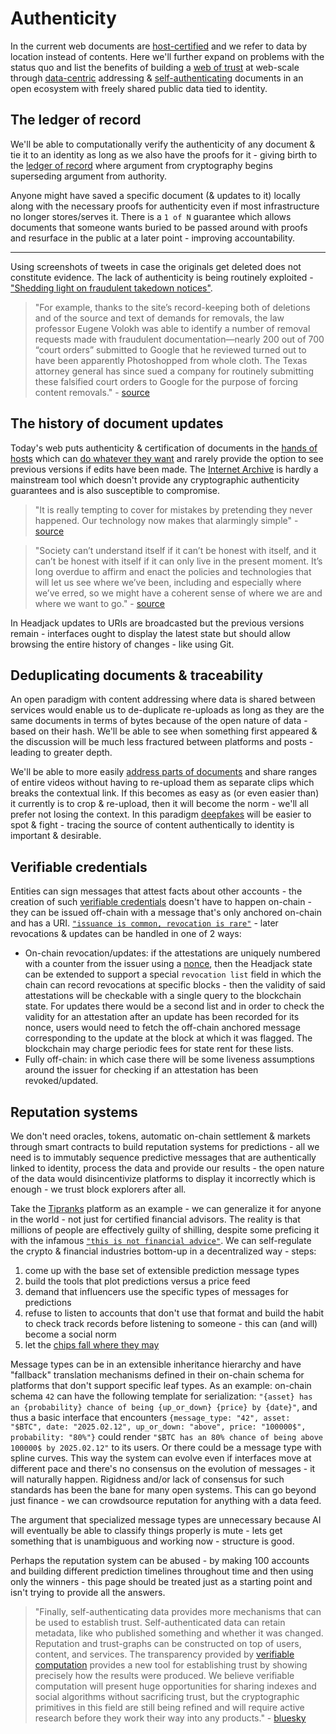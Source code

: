 # Authenticity

In the current web documents are [host-certified](problems.md#the-host-centric-web) and we refer to data by location instead of contents. Here we'll further expand on problems with the status quo and list the benefits of building a [web of trust](https://en.wikipedia.org/wiki/Web_of_trust) at web-scale through [data-centric](../introduction/data_centric.md) addressing & [self-authenticating](https://en.wikipedia.org/wiki/Self-authenticating_document) documents in an open ecosystem with freely shared public data tied to identity.

## The ledger of record

We'll be able to computationally verify the authenticity of any document & tie it to an identity as long as we also have the proofs for it - giving birth to the [ledger of record](https://twitter.com/balajis/status/1459140902144729088) where argument from cryptography begins superseding argument from authority.

Anyone might have saved a specific document (& updates to it) locally along with the necessary proofs for authenticity even if most infrastructure no longer stores/serves it. There is a `1 of N` guarantee which allows documents that someone wants buried to be passed around with proofs and resurface in the public at a later point - improving accountability.

---

Using screenshots of tweets in case the originals get deleted does not constitute evidence. The lack of authenticity is being routinely exploited - ["Shedding light on fraudulent takedown notices"](https://today.law.harvard.edu/shedding-light-on-fraudulent-takedown-notices/).

> "For example, thanks to the site’s record-keeping both of deletions and of the source and text of demands for removals, the law professor Eugene Volokh was able to identify a number of removal requests made with fraudulent documentation—nearly 200 out of 700 “court orders” submitted to Google that he reviewed turned out to have been apparently Photoshopped from whole cloth. The Texas attorney general has since sued a company for routinely submitting these falsified court orders to Google for the purpose of forcing content removals." - [source](https://www.theatlantic.com/technology/archive/2021/06/the-internet-is-a-collective-hallucination/619320/)

## The history of document updates

Today's web puts authenticity & certification of documents in the [hands of hosts](../introduction/host_centric.md) which can [do whatever they want](https://news.ycombinator.com/item?id=27690525) and rarely provide the option to see previous versions if edits have been made. The [Internet Archive](https://en.wikipedia.org/wiki/Internet_Archive) is hardly a mainstream tool which doesn't provide any cryptographic authenticity guarantees and is also susceptible to compromise.

> "It is really tempting to cover for mistakes by pretending they never happened. Our technology now makes that alarmingly simple" - [source](https://www.theatlantic.com/technology/archive/2021/06/the-internet-is-a-collective-hallucination/619320/)

> "Society can’t understand itself if it can’t be honest with itself, and it can’t be honest with itself if it can only live in the present moment. It’s long overdue to affirm and enact the policies and technologies that will let us see where we’ve been, including and especially where we’ve erred, so we might have a coherent sense of where we are and where we want to go." - [source](https://www.theatlantic.com/technology/archive/2021/06/the-internet-is-a-collective-hallucination/619320/)

In Headjack updates to URIs are broadcasted but the previous versions remain - interfaces ought to display the latest state but should allow browsing the entire history of changes - like using Git.

## Deduplicating documents & traceability

An open paradigm with content addressing where data is shared between services would enable us to de-duplicate re-uploads as long as they are the same documents in terms of bytes because of the open nature of data - based on their hash. We'll be able to see when something first appeared & the discussion will be much less fractured between platforms and posts - leading to greater depth.

We'll be able to more easily [address parts of documents](../introduction/names_and_paths.md#addressing-within-content) and share ranges of entire videos without having to re-upload them as separate clips which breaks the contextual link. If this becomes as easy as (or even easier than) it currently is to crop & re-upload, then it will become the norm - we'll all prefer not losing the context. In this paradigm [deepfakes](https://en.wikipedia.org/wiki/Deepfake) will be easier to spot & fight - tracing the source of content authentically to identity is important & desirable.

## Verifiable credentials

Entities can sign messages that attest facts about other accounts - the creation of such [verifiable credentials](https://en.wikipedia.org/wiki/Verifiable_credentials) doesn't have to happen on-chain - they can be issued off-chain with a message that's only anchored on-chain and has a URI. [`"issuance is common, revocation is rare"`](https://vitalik.ca/general/2022/06/12/nonfin.html#modifying-and-revoking-attestations) - later revocations & updates can be handled in one of 2 ways:
- On-chain revocation/updates: if the attestations are uniquely numbered with a counter from the issuer using a [nonce](https://en.wikipedia.org/wiki/Cryptographic_nonce), then the Headjack state can be extended to support a special `revocation list` field in which the chain can record revocations at specific blocks - then the validity of said attestations will be checkable with a single query to the blockchain state. For updates there would be a second list and in order to check the validity for an attestation after an update has been recorded for its nonce, users would need to fetch the off-chain anchored message corresponding to the update at the block at which it was flagged. The blockchain may charge periodic fees for state rent for these lists.
- Fully off-chain: in which case there will be some liveness assumptions around the issuer for checking if an attestation has been revoked/updated.

## Reputation systems

We don't need oracles, tokens, automatic on-chain settlement & markets through smart contracts to build reputation systems for predictions - all we need is to immutably sequence predictive messages that are authentically linked to identity, process the data and provide our results - the open nature of the data would disincentivize platforms to display it incorrectly which is enough - we trust block explorers after all.

Take the [Tipranks](https://www.tipranks.com/) platform as an example - we can generalize it for anyone in the world - not just for certified financial advisors. The reality is that millions of people are effectively guilty of shilling, despite some preficing it with the infamous [`"this is not financial advice"`](https://twitter.com/DegenSpartan/status/1552968186605490176). We can self-regulate the crypto & financial industries bottom-up in a decentralized way - steps:
1. come up with the base set of extensible prediction message types
2. build the tools that plot predictions versus a price feed
3. demand that influencers use the specific types of messages for predictions
4. refuse to listen to accounts that don't use that format and build the habit to check track records before listening to someone - this can (and will) become a social norm
5. let the [chips fall where they may](https://twitter.com/TSLAgang/status/1433896307702353921)

Message types can be in an extensible inheritance hierarchy and have "fallback" translation mechanisms defined in their on-chain schema for platforms that don't support specific leaf types. As an example: on-chain schema `42` can have the following template for serialization: `"{asset} has an {probability} chance of being {up_or_down} {price} by {date}"`, and thus a basic interface that encounters `{message_type: "42", asset: "$BTC", date: "2025.02.12", up_or_down: "above", price: "100000$", probability: "80%"}` could render `"$BTC has an 80% chance of being above 100000$ by 2025.02.12"` to its users. Or there could be a message type with spline curves. This way the system can evolve even if interfaces move at different pace and there's no consensus on the evolution of messages - it will naturally happen. Rigidness and/or lack of consensus for such standards has been the bane for many open systems. This can go beyond just finance - we can crowdsource reputation for anything with a data feed.

The argument that specialized message types are unnecessary because AI will eventually be able to classify things properly is mute - lets get something that is unambiguous and working now - structure is good.

Perhaps the reputation system can be abused - by making 100 accounts and building different prediction timelines throughout time and then using only the winners - this page should be treated just as a starting point and isn't trying to provide all the answers.

> "Finally, self-authenticating data provides more mechanisms that can be used to establish trust. Self-authenticated data can retain metadata, like who published something and whether it was changed. Reputation and trust-graphs can be constructed on top of users, content, and services. The transparency provided by [verifiable computation](https://en.wikipedia.org/wiki/Verifiable_computing) provides a new tool for establishing trust by showing precisely how the results were produced. We believe verifiable computation will present huge opportunities for sharing indexes and social algorithms without sacrificing trust, but the cryptographic primitives in this field are still being refined and will require active research before they work their way into any products." - [bluesky](https://blueskyweb.xyz/blog/3-6-2022-a-self-authenticating-social-protocol)









<!-- > "The public’s interest in seeing what’s changed—or at least being aware that a change has been made and why—is as legitimate as it is diffuse. And because it’s diffuse, few people are naturally in a position to speak on its behalf." - [source](https://www.theatlantic.com/technology/archive/2021/06/the-internet-is-a-collective-hallucination/619320/) -->
